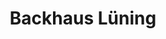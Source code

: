 ---
title: "Backhaus Lüning"
url: /ingelheim-am-rhein/backhaus-luening-georg-rueckert-strasse/
shop: Bäckerei
---